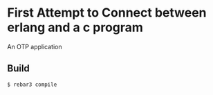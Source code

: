First Attempt to Connect between erlang and a c program
=====

An OTP application

Build
-----

    $ rebar3 compile
